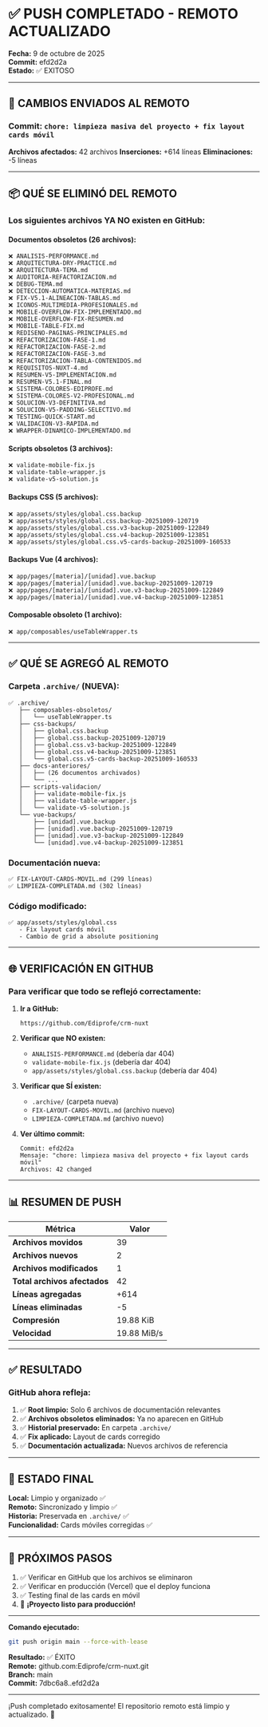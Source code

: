 # ✅ PUSH COMPLETADO - REMOTO ACTUALIZADO

**Fecha:** 9 de octubre de 2025  
**Commit:** efd2d2a  
**Estado:** ✅ EXITOSO

---

## 🚀 CAMBIOS ENVIADOS AL REMOTO

### Commit: `chore: limpieza masiva del proyecto + fix layout cards móvil`

**Archivos afectados:** 42 archivos
**Inserciones:** +614 líneas
**Eliminaciones:** -5 líneas

---

## 📦 QUÉ SE ELIMINÓ DEL REMOTO

### Los siguientes archivos YA NO existen en GitHub:

#### Documentos obsoletos (26 archivos):
```
❌ ANALISIS-PERFORMANCE.md
❌ ARQUITECTURA-DRY-PRACTICE.md
❌ ARQUITECTURA-TEMA.md
❌ AUDITORIA-REFACTORIZACION.md
❌ DEBUG-TEMA.md
❌ DETECCION-AUTOMATICA-MATERIAS.md
❌ FIX-V5.1-ALINEACION-TABLAS.md
❌ ICONOS-MULTIMEDIA-PROFESIONALES.md
❌ MOBILE-OVERFLOW-FIX-IMPLEMENTADO.md
❌ MOBILE-OVERFLOW-FIX-RESUMEN.md
❌ MOBILE-TABLE-FIX.md
❌ REDISENO-PAGINAS-PRINCIPALES.md
❌ REFACTORIZACION-FASE-1.md
❌ REFACTORIZACION-FASE-2.md
❌ REFACTORIZACION-FASE-3.md
❌ REFACTORIZACION-TABLA-CONTENIDOS.md
❌ REQUISITOS-NUXT-4.md
❌ RESUMEN-V5-IMPLEMENTACION.md
❌ RESUMEN-V5.1-FINAL.md
❌ SISTEMA-COLORES-EDIPROFE.md
❌ SISTEMA-COLORES-V2-PROFESIONAL.md
❌ SOLUCION-V3-DEFINITIVA.md
❌ SOLUCION-V5-PADDING-SELECTIVO.md
❌ TESTING-QUICK-START.md
❌ VALIDACION-V3-RAPIDA.md
❌ WRAPPER-DINAMICO-IMPLEMENTADO.md
```

#### Scripts obsoletos (3 archivos):
```
❌ validate-mobile-fix.js
❌ validate-table-wrapper.js
❌ validate-v5-solution.js
```

#### Backups CSS (5 archivos):
```
❌ app/assets/styles/global.css.backup
❌ app/assets/styles/global.css.backup-20251009-120719
❌ app/assets/styles/global.css.v3-backup-20251009-122849
❌ app/assets/styles/global.css.v4-backup-20251009-123851
❌ app/assets/styles/global.css.v5-cards-backup-20251009-160533
```

#### Backups Vue (4 archivos):
```
❌ app/pages/[materia]/[unidad].vue.backup
❌ app/pages/[materia]/[unidad].vue.backup-20251009-120719
❌ app/pages/[materia]/[unidad].vue.v3-backup-20251009-122849
❌ app/pages/[materia]/[unidad].vue.v4-backup-20251009-123851
```

#### Composable obsoleto (1 archivo):
```
❌ app/composables/useTableWrapper.ts
```

---

## ✅ QUÉ SE AGREGÓ AL REMOTO

### Carpeta `.archive/` (NUEVA):
```
✅ .archive/
   ├── composables-obsoletos/
   │   └── useTableWrapper.ts
   ├── css-backups/
   │   ├── global.css.backup
   │   ├── global.css.backup-20251009-120719
   │   ├── global.css.v3-backup-20251009-122849
   │   ├── global.css.v4-backup-20251009-123851
   │   └── global.css.v5-cards-backup-20251009-160533
   ├── docs-anteriores/
   │   ├── (26 documentos archivados)
   │   └── ...
   ├── scripts-validacion/
   │   ├── validate-mobile-fix.js
   │   ├── validate-table-wrapper.js
   │   └── validate-v5-solution.js
   └── vue-backups/
       ├── [unidad].vue.backup
       ├── [unidad].vue.backup-20251009-120719
       ├── [unidad].vue.v3-backup-20251009-122849
       └── [unidad].vue.v4-backup-20251009-123851
```

### Documentación nueva:
```
✅ FIX-LAYOUT-CARDS-MOVIL.md (299 líneas)
✅ LIMPIEZA-COMPLETADA.md (302 líneas)
```

### Código modificado:
```
✅ app/assets/styles/global.css
   - Fix layout cards móvil
   - Cambio de grid a absolute positioning
```

---

## 🌐 VERIFICACIÓN EN GITHUB

### Para verificar que todo se reflejó correctamente:

1. **Ir a GitHub:**
   ```
   https://github.com/Ediprofe/crm-nuxt
   ```

2. **Verificar que NO existen:**
   - `ANALISIS-PERFORMANCE.md` (debería dar 404)
   - `validate-mobile-fix.js` (debería dar 404)
   - `app/assets/styles/global.css.backup` (debería dar 404)

3. **Verificar que SÍ existen:**
   - `.archive/` (carpeta nueva)
   - `FIX-LAYOUT-CARDS-MOVIL.md` (archivo nuevo)
   - `LIMPIEZA-COMPLETADA.md` (archivo nuevo)

4. **Ver último commit:**
   ```
   Commit: efd2d2a
   Mensaje: "chore: limpieza masiva del proyecto + fix layout cards móvil"
   Archivos: 42 changed
   ```

---

## 📊 RESUMEN DE PUSH

| Métrica | Valor |
|---------|-------|
| **Archivos movidos** | 39 |
| **Archivos nuevos** | 2 |
| **Archivos modificados** | 1 |
| **Total archivos afectados** | 42 |
| **Líneas agregadas** | +614 |
| **Líneas eliminadas** | -5 |
| **Compresión** | 19.88 KiB |
| **Velocidad** | 19.88 MiB/s |

---

## ✅ RESULTADO

### GitHub ahora refleja:

1. ✅ **Root limpio:** Solo 6 archivos de documentación relevantes
2. ✅ **Archivos obsoletos eliminados:** Ya no aparecen en GitHub
3. ✅ **Historial preservado:** En carpeta `.archive/`
4. ✅ **Fix aplicado:** Layout de cards corregido
5. ✅ **Documentación actualizada:** Nuevos archivos de referencia

---

## 🎯 ESTADO FINAL

**Local:** Limpio y organizado ✅  
**Remoto:** Sincronizado y limpio ✅  
**Historia:** Preservada en `.archive/` ✅  
**Funcionalidad:** Cards móviles corregidas ✅

---

## 🚀 PRÓXIMOS PASOS

1. ✅ Verificar en GitHub que los archivos se eliminaron
2. ✅ Verificar en producción (Vercel) que el deploy funciona
3. ✅ Testing final de las cards en móvil
4. 🎉 **¡Proyecto listo para producción!**

---

**Comando ejecutado:**
```bash
git push origin main --force-with-lease
```

**Resultado:** ✅ ÉXITO  
**Remote:** github.com:Ediprofe/crm-nuxt.git  
**Branch:** main  
**Commit:** 7dbc6a8..efd2d2a

---

¡Push completado exitosamente! El repositorio remoto está limpio y actualizado. 🎉
